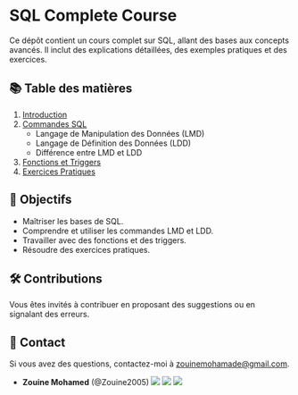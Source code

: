 # SQL Complete Course

Ce dépôt contient un cours complet sur SQL, allant des bases aux concepts avancés. Il inclut des explications détaillées, des exemples pratiques et des exercices.

## 📚 Table des matières
1. [Introduction](./1-Introduction/introduction.md)
2. [Commandes SQL](./2-Commands/)
    - Langage de Manipulation des Données (LMD)
    - Langage de Définition des Données (LDD)
    - Différence entre LMD et LDD
3. [Fonctions et Triggers](./3-Functions-and-Triggers/)
4. [Exercices Pratiques](./4-Exercises/)

## 🚀 Objectifs
- Maîtriser les bases de SQL.
- Comprendre et utiliser les commandes LMD et LDD.
- Travailler avec des fonctions et des triggers.
- Résoudre des exercices pratiques.

## 🛠️ Contributions
Vous êtes invités à contribuer en proposant des suggestions ou en signalant des erreurs.

## 📧 Contact
Si vous avez des questions, contactez-moi à [zouinemohamade@gmail.com](mailto:zouinemohamade@gmail.com).
* **Zouine Mohamed** (@Zouine2005) 
  [<img src="https://img.shields.io/badge/Twitter-1DA1F2.svg?&style=plastic&logo=twitter&logoColor=white"/>](https://twitter.com/MohamadeZouine)
  [<img src="https://img.shields.io/badge/Linkedin-0A66C2.svg?&style=plastic&logo=linkedin&logoColor=white"/>](https://www.linkedin.com/in/mohamed-zouine-5716a2252)
  [<img src="https://img.shields.io/badge/GitHub-181717.svg?&style=plastic&logo=github&logoColor=white"/>](https://github.com/Zouine2005)

